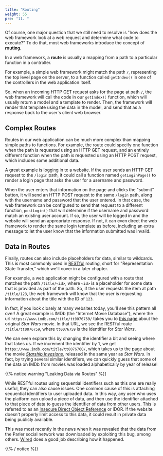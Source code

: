 ```yaml
---
title: "Routing"
weight: 55
pre: "11. "
---
```


Of course, one major question that we still need to resolve is "how does the web framework look at a web request and determine what code to execute?" To do that, most web frameworks introduce the concept of **routing**.

In a web framework, a **route** is usually a mapping from a path to a particular function in a controller. 

For example, a simple web framework might match the path `/`, representing the top level page on the server, to a function called `getIndex()` in one of the controllers in the web application itself. 

So, when an incoming HTTP GET request asks for the page at path `/`, the web framework will call the code in our `getIndex()` function, which will usually return a model and a template to render. Then, the framework will render that template using the data in the model, and send that as a response back to the user's client web browser. 

## Complex Routes

Routes in our web application can be much more complex than mapping simple paths to functions. For example, the route could specify one function when the path is requested using an HTTP GET request, and an entirely different function when the path is requested using an HTTP POST request, which includes some additional data.

A great example is logging in to a website. If the user sends an HTTP GET request to the `/login` path, it could call a function named `getLoginPage()` to render a login page that asks the user for a username and password.

When the user enters that information on the page and clicks the "submit" button, it will send an HTTP POST request to the same `/login` path, along with the username and password that the user entered. In that case, the web framework can be configured to send that request to a different function, `postLogin()` that will determine if the username and password match an existing user account. If so, the user will be logged in and the website will send an appropriate response. If not, it can even direct the web framework to render the same login template as before, including an extra message to let the user know that the information submitted was invalid.

## Data in Routes

Finally, routes can also include placeholders for data, similar to wildcards. This is most commonly used in [RESTful](https://en.wikipedia.org/wiki/Representational_state_transfer) routing, short for "Representation State Transfer," which we'll cover in a later chapter.

For example, a web application might be configured with a route that matches the path `/title/<id>`, where `<id>` is a placeholder for some data that is provided as part of the path. So, if the user requests the item at path `/title/123`, the web framework will know that the user is requesting information about the title with the ID of `123`. 

In fact, if you look closely at many websites today, you'll see this pattern all over! A great example is IMDb (the "Internet Movie Database"), where the url `https://www.imdb.com/title/tt0076759/` takes you to [this page](https://www.imdb.com/title/tt0076759/) about the original _Star Wars_ movie. In that URL, we see the RESTful route `/title/tt0076759`, where `tt0076759` is the identifier for _Star Wars_.

We can even explore this by changing the identifier a bit and seeing where that takes us. If we increment the identifier by 1, we get `https://www.imdb.com/title/tt0076760/`, which takes us to the page about the movie _[Starship Invasions](https://www.imdb.com/title/tt0076760/)_, released in the same year as _Star Wars_. In fact, by trying several similar identifiers, we can quickly guess that some of the data on IMDb from movies was loaded alphabetically by year of release!

{{% notice warning "Leaking Data via Routes" %}}

While RESTful routes using sequential identifiers such as this one are really useful, they can also cause issues. One common cause of this is attaching sequential identifiers to user uploaded data. In this way, any user who uses the platform can upload a piece of data, and then use the identifier attached to that piece of data to guess the identifier of data from other users. This is referred to as an [Insecure Direct Object Reference](https://cheatsheetseries.owasp.org/cheatsheets/Insecure_Direct_Object_Reference_Prevention_Cheat_Sheet.html) or IDOR. If the website doesn't properly limit access to this data, it could result in private data being publicly available. 

This was most recently in the news when it was revealed that the data from the Parler social network was downloaded by exploiting this bug, among others. [Wired](https://www.wired.com/story/parler-hack-data-public-posts-images-video/) does a good job describing how it happened.

{{% / notice %}}

